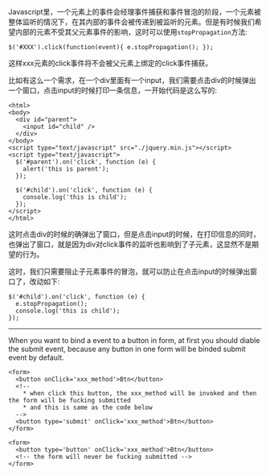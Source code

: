 Javascript里，一个元素上的事件会经理事件捕获和事件冒泡的阶段，一个元素被整体监听的情况下，在其内部的事件会被传递到被监听的元素。但是有时候我们希望内部的元素不受其父元素事件的影响，这时可以使用`stopPropagation`方法:

    $('#XXX').click(function(event){ e.stopPropagation(); });

这样xxx元素的click事件将不会被父元素上绑定的click事件捕获。

比如有这么一个需求，在一个div里面有一个input，我们需要点击div的时候弹出一个窗口，点击input的时候打印一条信息，一开始代码是这么写的:

    <html>
    <body>
      <div id="parent">
        <input id="child" />
      </div>
    </body>
    <script type="text/javascript" src="./jquery.min.js"></script>
    <script type="text/javascript">
      $('#parent').on('click', function (e) {
        alert('this is parent');
      });

      $('#child').on('click', function (e) {
        console.log('this is child');
      });
    </script>
    </html>

这时点击div的时候的确弹出了窗口，但是点击input的时候，在打印信息的同时，也弹出了窗口，就是因为div对click事件的监听也影响到了子元素，这显然不是期望的行为。

这时，我们只需要阻止子元素事件的冒泡，就可以防止在点击input的时候弹出窗口了，改动如下:

    $('#child').on('click', function (e) {
      e.stopPropagation();
      console.log('this is child');
    });

---

When you want to bind a event to a button in form, at first you should diable the submit event, because any button in one form will be binded submit event by default.

    <form>
      <button onClick='xxx_method'>Btn</button>
      <!-- 
        * when click this button, the xxx_method will be invoked and then the form will be fucking submitted
        * and this is same as the code below
      -->
      <button type='submit' onClick='xxx_method'>Btn</button>
    </form>
    
    <form>
      <button type='button' onClick='xxx_method'>Btn</button>
      <!-- the form will never be fucking submitted -->
    </form>
